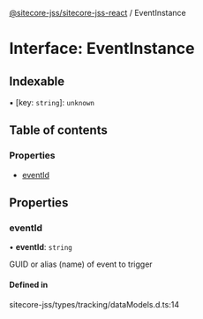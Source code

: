 [@sitecore-jss/sitecore-jss-react](../README.md) / EventInstance

# Interface: EventInstance

## Indexable

▪ [key: `string`]: `unknown`

## Table of contents

### Properties

- [eventId](EventInstance.md#eventid)

## Properties

### eventId

• **eventId**: `string`

GUID or alias (name) of event to trigger

#### Defined in

sitecore-jss/types/tracking/dataModels.d.ts:14

